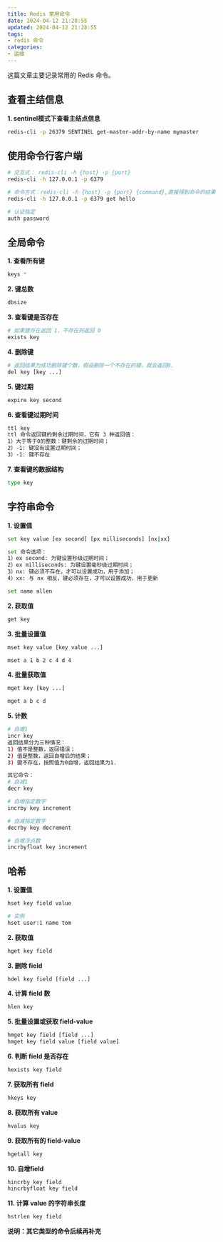 ```yaml
---
title: Redis 常用命令
date: 2024-04-12 21:28:55
updated: 2024-04-12 21:28:55
tags:
- redis 命令
categories: 
- 运维
---
```


这篇文章主要记录常用的 Redis 命令。

<!-- more -->

## 查看主结信息
**1. sentinel模式下查看主结点信息**
```bash
redis-cli -p 26379 SENTINEL get-master-addr-by-name mymaster
```

## 使用命令行客户端
```bash
# 交互式： redis-cli -h {host} -p {port}
redis-cli -h 127.0.0.1 -p 6379

# 命令方式：redis-cli -h {host} -p {port} {command},直接得到命令的结果
redis-cli -h 127.0.0.1 -p 6379 get hello

# 认证指定
auth password
```

## 全局命令
**1. 查看所有键**
```bash
keys *
```

**2. 键总数**
```bash
dbsize
```

**3. 查看键是否存在**
```bash
# 如果键存在返回 1，不存在则返回 0
exists key
```

**4. 删除键**
```bash
# 返回结果为成功删除键个数，假设删除一个不存在的键，就会返回0.
del key [key ...]
```

**5. 键过期**
```bash
expire key second
```

**6. 查看键过期时间**
```bash
ttl key
ttl 命令返回键的剩余过期时间，它有 3 种返回值：
1）大于等于0的整数：键剩余的过期时间；
2）-1: 键没有设置过期时间；
3）-1: 键不存在
```

**7. 查看键的数据结构**
```bash
type key
```

## 字符串命令
**1. 设置值**
```bash
set key value [ex second] [px milliseconds] [nx|xx]

set 命令选项：
1）ex second: 为键设置秒级过期时间；
2）ex milliseconds: 为键设置毫秒级过期时间；
3）nx: 键必须不存在，才可以设置成功，用于添加；
4）xx: 与 nx 相反，键必须存在，才可以设置成功，用于更新

set name allen
```

**2. 获取值**
```bash
get key
```

**3. 批量设置值**
```bash
mset key value [key value ...]

mset a 1 b 2 c 4 d 4
```

**4. 批量获取值**
```bash
mget key [key ...]

mget a b c d
```

**5. 计数**
```bash
# 自增1
incr key
返回结果分为三种情况：
1) 值不是整数，返回错误；
2) 值是整数，返回自增后的结果；
3) 键不存在，按照值为0自增，返回结果为1.

其它命令：
# 自减1
decr key

# 自增指定数字
incrby key increment

# 自减指定数字
decrby key decrement

# 自增浮点数
incrbyfloat key increment
```

## 哈希
**1. 设置值**
```bash
hset key field value

# 实例
hset user:1 name tom
```

**2. 获取值**
```bash
hget key field
```

**3. 删除 field**
```bash
hdel key field [field ...]
```

**4. 计算 field 数**
```bash
hlen key
```

**5. 批量设置或获取 field-value**
```bash
hmget key field [field ...]
hmget key field value [field value]
```

**6. 判断 field 是否存在**
```bash
hexists key field
```

**7. 获取所有 field**
```bash
hkeys key
```

**8. 获取所有 value**
```bash
hvalus key
```

**9. 获取所有的 field-value**
```bash
hgetall key
```

**10. 自增field**
```bash
hincrby key field
hincrbyfloat key field
```

**11. 计算 value 的字符串长度**
```bash
hstrlen key field
```

**说明：其它类型的命令后续再补充**

